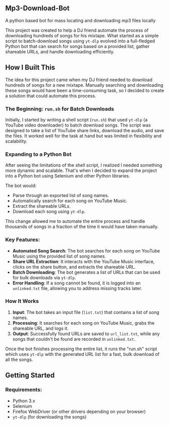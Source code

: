 ## Mp3-Download-Bot
A python based bot for mass locating and downloading mp3 files locally

This project was created to help a DJ friend automate the process of downloading hundreds of songs for his mixtape. What started as a simple script to batch-download songs using `yt-dlp` evolved into a full-fledged Python bot that can search for songs based on a provided list, gather shareable URLs, and handle downloading efficiently.

## How I Built This

The idea for this project came when my DJ friend needed to download hundreds of songs for a new mixtape. Manually searching and downloading these songs would have been a time-consuming task, so I decided to create a solution that could automate this process.

### The Beginning: `run.sh` for Batch Downloads

Initially, I started by writing a shell script (`run.sh`) that used `yt-dlp` (a YouTube video downloader) to batch download songs. The script was designed to take a list of YouTube share links, download the audio, and save the files. It worked well for the task at hand but was limited in flexibility and scalability.

### Expanding to a Python Bot

After seeing the limitations of the shell script, I realized I needed something more dynamic and scalable. That's when I decided to expand the project into a Python bot using Selenium and other Python libraries.

The bot would:

- Parse through an exported list of song names.
- Automatically search for each song on YouTube Music.
- Extract the shareable URLs.
- Download each song using `yt-dlp`.

This change allowed me to automate the entire process and handle thousands of songs in a fraction of the time it would have taken manually.

### Key Features:

- **Automated Song Search**: The bot searches for each song on YouTube Music using the provided list of song names.
- **Share URL Extraction**: It interacts with the YouTube Music interface, clicks on the share button, and extracts the shareable URL.
- **Batch Downloading**: The bot generates a list of URLs that can be used for bulk downloads via `yt-dlp`.
- **Error Handling**: If a song cannot be found, it is logged into an `unlinked.txt` file, allowing you to address missing tracks later.

### How It Works

1. **Input**: The bot takes an input file (`list.txt`) that contains a list of song names.
2. **Processing**: It searches for each song on YouTube Music, grabs the shareable URL, and logs it.
3. **Output**: Successfully found URLs are saved to `url_list.txt`, while any songs that couldn't be found are recorded in `unlinked.txt`.

Once the bot finishes processing the entire list, it runs the "run.sh" script which uses `yt-dlp` with the generated URL list for a fast, bulk download of all the songs.

## Getting Started

### Requirements:

- Python 3.x
- Selenium
- Firefox WebDriver (or other drivers depending on your browser)
- `yt-dlp` (for downloading the songs)

